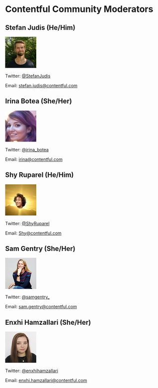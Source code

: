 # Contentful Community Moderators

## Stefan Judis (He/Him)

![Stefan Judis](/images/Stefan.jpg)

Twitter: [@StefanJudis](https://twitter.com/StefanJudis)

Email: [stefan.judis@contentful.com](mailto:stefan.judis@contentful.com)

## Irina Botea (She/Her)

![Irina Botea](/images/Irina.jpg)

Twitter: [@irina_botea](https://twitter.com/irina_botea)

Email: [irina@contentful.com](mailto:irina@contentful.com)

## Shy Ruparel (He/Him)

![Shy Ruparel](/images/Shy.jpg)

Twitter: [@ShyRuparel](https://twitter.com/shyruparel)

Email: [Shy@contentful.com](mailto:shy@contentful.com)

## Sam Gentry (She/Her)

![Sam Gentry](/images/Sam.jpg)

Twitter: [@samgentry\_](https://twitter.com/samgentry_)

Email: [sam.gentry@contentful.com](mailto:sam.gentry@contentful.com)

## Enxhi Hamzallari (She/Her)

![Enxhi Hamzallari](/images/Enxhi.jpg)

Twitter: [@enxhihamzallari](https://twitter.com/enxhihamzallari)

Email: [enxhi.hamzallari@contentful.com](mailto:enxhi.hamzallari@contentful.com)
